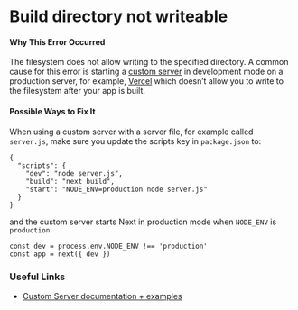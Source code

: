 # Build directory not writeable

#### Why This Error Occurred

The filesystem does not allow writing to the specified directory. A common cause for this error is starting a [custom server](https://nextjs.org/docs/advanced-features/custom-server) in development mode on a production server, for example, [Vercel](https://vercel.com) which doesn’t allow you to write to the filesystem after your app is built.

#### Possible Ways to Fix It

When using a custom server with a server file, for example called `server.js`, make sure you update the scripts key in `package.json` to:

    {
      "scripts": {
        "dev": "node server.js",
        "build": "next build",
        "start": "NODE_ENV=production node server.js"
      }
    }

and the custom server starts Next in production mode when `NODE_ENV` is `production`

    const dev = process.env.NODE_ENV !== 'production'
    const app = next({ dev })

### Useful Links

- [Custom Server documentation + examples](https://nextjs.org/docs/advanced-features/custom-server)
